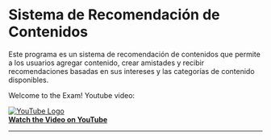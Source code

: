 # Sistema de Recomendación de Contenidos

Este programa es un sistema de recomendación de contenidos que permite a los usuarios agregar contenido, crear amistades y recibir recomendaciones basadas en sus intereses y las categorías de contenido disponibles.

Welcome to the Exam! Youtube video:


[![YouTube Logo](https://upload.wikimedia.org/wikipedia/commons/4/42/YouTube_icon_%282013-2017%29.png)](https://www.youtube.com/watch?v=WYMCHrSnyjc)<br>
**[Watch the Video on YouTube](https://www.youtube.com/watch?v=WYMCHrSnyjc)**

---
